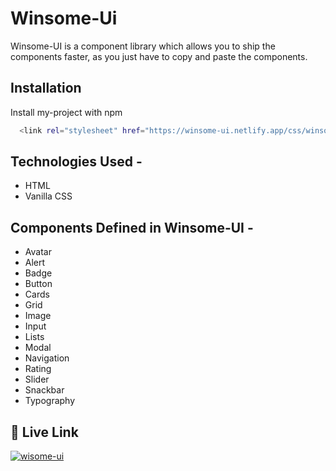 # Winsome-Ui

Winsome-UI is a component library which allows you to ship the components faster, as you just have to copy and paste the components.

## Installation

Install my-project with npm

```bash
  <link rel="stylesheet" href="https://winsome-ui.netlify.app/css/winsome.css" />
```

## Technologies Used -

- HTML
- Vanilla CSS

## Components Defined in Winsome-UI -

- Avatar
- Alert
- Badge
- Button
- Cards
- Grid
- Image
- Input
- Lists
- Modal
- Navigation
- Rating
- Slider
- Snackbar
- Typography

## 🔗 Live Link

[![wisome-ui](https://img.shields.io/badge/wisome-ui?style=for-the-badge&logo=ko-fi&logoColor=white)](https://winsome-ui.netlify.app/index.html)
